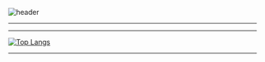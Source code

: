 ![header](https://capsule-render.vercel.app/api?height=300&type=waving&theme=monokai&section=header&text=Welcome%20starsong%20github&fontSize=40&animation=twinkling)

---


---

<div style="display: flex; overflow-x: auto;">
    <div style="flex: 1;">
        <a href="https://github.com/anuraghazra/github-readme-stats">
            <img src="https://github-readme-stats.vercel.app/api/top-langs/?username=kami1152&layout=compact" alt="Top Langs">
        </a>
    </div>
</div>

---
